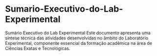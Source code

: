 # Sumario-Executivo-do-Lab-Experimental
Sumário Executivo do Lab Experimental  Este documento apresenta uma síntese técnica das atividades desenvolvidas no âmbito do Laboratório Experimental, componente essencial da formação acadêmica na área de Ciências Exatas e Tecnológicas.
